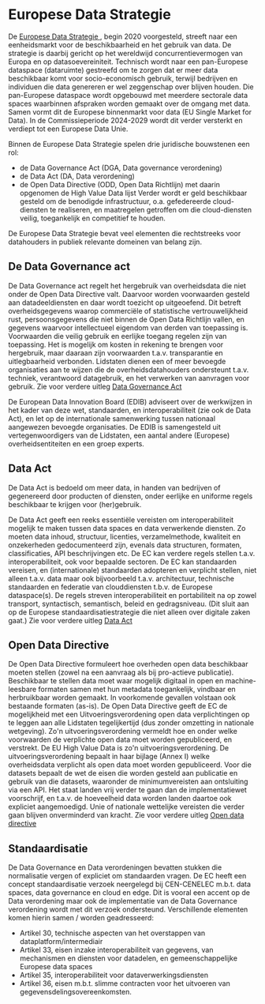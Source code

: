 # Europese Data Strategie

De <a href="https://eur-lex.europa.eu/legal-content/EN/TXT/?qid=1593073685620&uri=CELEX:52020DC0066" target="_blank">Europese Data Strategie </a>, begin 2020 voorgesteld, streeft naar een eenheidsmarkt voor de beschikbaarheid en het gebruik van data. De strategie is daarbij gericht op het wereldwijd concurrentievermogen van Europa en op datasoevereiniteit. Technisch wordt naar een pan-Europese dataspace (dataruimte) gestreefd om te zorgen dat er meer data beschikbaar komt voor socio-economisch gebruik, terwijl bedrijven en individuen die data genereren er wel zeggenschap over blijven houden. Die pan-Europese dataspace wordt opgebouwd met meerdere sectorale data spaces waarbinnen afspraken worden gemaakt over de omgang met data. Samen vormt dit de Europese binnenmarkt voor data (EU Single Market for Data). In de Commissieperiode 2024-2029 wordt dit verder versterkt en verdiept tot een Europese Data Unie.

Binnen de Europese Data Strategie spelen drie juridische bouwstenen een rol:

- de Data Governance Act (DGA, Data governance verordening)
- de Data Act (DA, Data verordening)
- de Open Data Directive (ODD, Open Data Richtlijn) met daarin opgenomen de High Value Data lijst
Verder wordt er geld beschikbaar gesteld om de benodigde infrastructuur, o.a. gefedereerde cloud-diensten te realiseren, en maatregelen getroffen om die cloud-diensten veilig, toegankelijk en competitief te houden.

De Europese Data Strategie bevat veel elementen die rechtstreeks voor datahouders in publiek relevante domeinen van belang zijn.

## De Data Governance act

De Data Governance act regelt het hergebruik van overheidsdata die niet onder de Open Data Directive valt.  Daarvoor worden voorwaarden gesteld aan datadeeldiensten en daar wordt toezicht op uitgeoefend. Dit betreft overheidsgegevens waarop commerciële of statistische vertrouwelijkheid rust, persoonsgegevens die niet binnen de Open Data Richtlijn vallen, en gegevens waarvoor intellectueel eigendom van derden van toepassing is.
Voorwaarden die veilig gebruik en eerlijke toegang regelen zijn van toepassing. Het is mogelijk om kosten in rekening te brengen voor hergebruik, maar daaraan zijn voorwaarden t.a.v. transparantie en uitlegbaarheid verbonden. Lidstaten dienen een of meer bevoegde organisaties aan te wijzen die de overheidsdatahouders ondersteunt t.a.v. techniek, verantwoord datagebruik, en het verwerken van aanvragen voor gebruik. Zie voor verdere uitleg <a href="https://docs.geostandaarden.nl/eu/handreiking-EU-informatie/#data-governance-act-dga" target="_blank">Data Governance Act </a>

De European Data Innovation Board (EDIB) adviseert over de werkwijzen in het kader van deze wet, standaarden, en interoperabiliteit (zie ook de Data Act), en let op de internationale samenwerking tussen nationaal aangewezen bevoegde organisaties. De EDIB is samengesteld uit vertegenwoordigers van de Lidstaten, een aantal andere (Europese) overheidsentiteiten en een groep experts. 

## Data Act

De Data Act is bedoeld om meer data, in handen van bedrijven of gegenereerd door producten of diensten, onder eerlijke en uniforme regels beschikbaar te krijgen voor (her)gebruik. 

De Data Act geeft een reeks essentiële vereisten om interoperabiliteit mogelijk te maken tussen data spaces en data verwerkende diensten. Zo moeten data inhoud, structuur, licenties, verzamelmethode, kwaliteit en onzekerheden gedocumenteerd zijn, evenals data structuren, formaten, classificaties, API beschrijvingen etc. De EC kan verdere regels stellen t.a.v. interoperabiliteit, ook voor bepaalde sectoren. De EC kan standaarden vereisen, en (internationale) standaarden adopteren en verplicht stellen, niet alleen t.a.v. data maar ook bijvoorbeeld t.a.v. architectuur, technische standaarden en federatie van clouddiensten t.b.v. de Europese dataspace(s). De regels streven interoperabiliteit en portabiliteit na op zowel transport, syntactisch, semantisch, beleid en gedragsniveau. (Dit sluit aan op de Europese standaardisatiestrategie die niet alleen over digitale zaken gaat.)
Zie voor verdere uitleg <a href="https://docs.geostandaarden.nl/eu/handreiking-EU-informatie/#data-act-da" target="_blank">Data Act</a>


## Open Data Directive

De Open Data Directive formuleert hoe overheden open data beschikbaar moeten stellen (zowel na een aanvraag als bij pro-actieve publicatie). Beschikbaar te stellen data moet waar mogelijk digitaal in open en machine-leesbare formaten samen met hun metadata toegankelijk, vindbaar en herbruikbaar worden gemaakt. In voorkomende gevallen volstaan ook bestaande formaten (as-is). De Open Data Directive geeft de EC de mogelijkheid met een Uitvoeringsverordening open data verplichtingen op te leggen aan alle Lidstaten tegelijkertijd (dus zonder omzetting in nationale wetgeving). Zo'n uitvoeringsverordening vermeldt hoe en onder welke voorwaarden de verplichte open data moet worden gepubliceerd, en verstrekt. De EU High Value Data is zo'n uitvoeringsverordening. De uitvoeringsverordening bepaalt in haar bijlage (Annex I) welke overheidsdata verplicht als open data moet worden gepubliceerd. Voor die datasets bepaalt de wet de eisen die worden gesteld aan publicatie en gebruik van die datasets, waaronder de minimumvereisten aan ontsluiting via een API. Het staat landen vrij verder te gaan dan de implementatiewet voorschrijf, en t.a.v. de hoeveelheid data worden landen daartoe ook expliciet aangemoedigd. Unie of nationale wettelijke vereisten die verder gaan blijven onverminderd van kracht.
Zie voor verdere uitleg <a href="https://docs.geostandaarden.nl/eu/handreiking-EU-informatie/#open-data-directive" target="_blank">Open data directive</a>


## Standaardisatie

De Data Governance en Data verordeningen bevatten stukken die normalisatie vergen of expliciet om standaarden vragen.
De EC heeft een concept standaardisatie verzoek neergelegd bij CEN-CENELEC m.b.t. data spaces, data governance  en cloud en edge. Dit is vooral een accent op de Data verordening maar ook de implementatie van de Data Governance verordening wordt met dit verzoek ondersteund. Verschillende elementen komen hierin samen / worden geadresseerd:

- Artikel 30, technische aspecten van het overstappen van dataplatform/intermediair
- Artikel 33, eisen inzake interoperabiliteit van gegevens, van mechanismen en diensten voor datadelen, en gemeenschappelijke Europese data spaces
- Artikel 35, interoperabiliteit voor dataverwerkingsdiensten
- Artikel 36, eisen m.b.t. slimme contracten voor het uitvoeren van gegevensdelingsovereenkomsten.
  